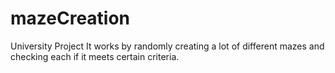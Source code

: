 # mazeCreation
University Project
It works by randomly creating a lot of different mazes and checking each if it meets certain criteria.
